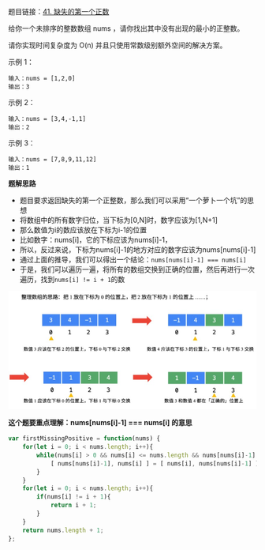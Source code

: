 题目链接：[41. 缺失的第一个正数](https://leetcode.cn/problems/first-missing-positive/)

给你一个未排序的整数数组 nums ，请你找出其中没有出现的最小的正整数。

请你实现时间复杂度为 O(n) 并且只使用常数级别额外空间的解决方案。


示例 1：

```
输入：nums = [1,2,0]
输出：3
```


示例 2：

```
输入：nums = [3,4,-1,1]
输出：2
```


示例 3：

```
输入：nums = [7,8,9,11,12]
输出：1
```

**题解思路**

- 题目要求返回缺失的第一个正整数，那么我们可以采用“一个萝卜一个坑”的思想
- 将数组中的所有数字归位，当下标为[0,N]时，数字应该为[1,N+1]
- 那么数值为i的数应该放在下标为i-1的位置
- 比如数字：nums[i]，它的下标应该为nums[i]-1，
- 所以，反过来说，下标为nums[i]-1的地方对应的数字应该为nums[nums[i]-1]
- 通过上面的推导，我们可以得出一个结论：`nums[nums[i]-1] === nums[i]`
- 于是，我们可以遍历一遍，将所有的数组交换到正确的位置，然后再进行一次遍历，找到`nums[i] != i + 1`的数

![](./图片/41.jpg)

**这个题要重点理解：nums[nums[i]-1] === nums[i] 的意思**

```js
var firstMissingPositive = function(nums) {
    for(let i = 0; i < nums.length; i++){
        while(nums[i] > 0 && nums[i] <= nums.length && nums[nums[i]-1] != nums[i]){
            [ nums[nums[i]-1], nums[i] ] = [ nums[i], nums[nums[i]-1] ];
        }
    }
    for(let i = 0; i < nums.length; i++){
        if(nums[i] != i + 1){
            return i + 1;
        }
    }
    return nums.length + 1;
};
```

